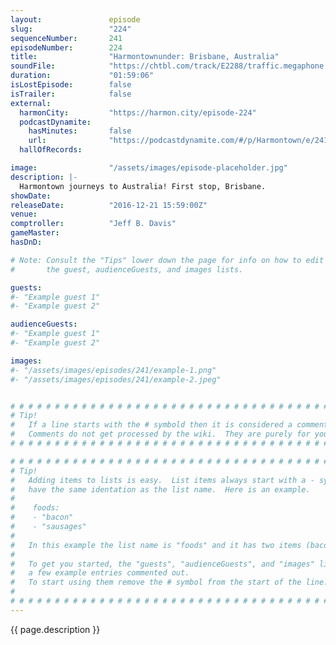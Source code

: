 ```yaml
---
layout:               episode
slug:                 "224"
sequenceNumber:       241
episodeNumber:        224
title:                "Harmontownunder: Brisbane, Australia"
soundFile:            "https://chtbl.com/track/E2288/traffic.megaphone.fm/STA1350613279.mp3"
duration:             "01:59:06"
isLostEpisode:        false
isTrailer:            false
external:
  harmonCity:         "https://harmon.city/episode-224"
  podcastDynamite:
    hasMinutes:       false
    url:              "https://podcastdynamite.com/#/p/Harmontown/e/241/224"
  hallOfRecords:      

image:                "/assets/images/episode-placeholder.jpg"
description: |-
  Harmontown journeys to Australia! First stop, Brisbane.
showDate:             
releaseDate:          "2016-12-21 15:59:00Z"
venue:                
comptroller:          "Jeff B. Davis"
gameMaster:           
hasDnD:               

# Note: Consult the "Tips" lower down the page for info on how to edit
#       the guest, audienceGuests, and images lists.

guests:
#- "Example guest 1"
#- "Example guest 2"

audienceGuests:
#- "Example guest 1"
#- "Example guest 2"

images:
#- "/assets/images/episodes/241/example-1.png"
#- "/assets/images/episodes/241/example-2.jpeg"


# # # # # # # # # # # # # # # # # # # # # # # # # # # # # # # # # # # # # # # # # # # # #
# Tip!
#   If a line starts with the # symbold then it is considered a comment.
#   Comments do not get processed by the wiki.  They are purely for your information.
# # # # # # # # # # # # # # # # # # # # # # # # # # # # # # # # # # # # # # # # # # # # #

# # # # # # # # # # # # # # # # # # # # # # # # # # # # # # # # # # # # # # # # # # # # #
# Tip!
#   Adding items to lists is easy.  List items always start with a - symbol and have
#   have the same identation as the list name.  Here is an example.
#
#    foods:
#    - "bacon"
#    - "sausages"
#
#   In this example the list name is "foods" and it has two items (bacon, and sausages).
#
#   To get you started, the "guests", "audienceGuests", and "images" lists below have
#   a few example entries commented out.
#   To start using them remove the # symbol from the start of the line.
#
# # # # # # # # # # # # # # # # # # # # # # # # # # # # # # # # # # # # # # # # # # # # #
---
```


<!-- The episode description will be rendered here -->
{{ page.description }}

<!-- Add your content BELOW here -->
<!-- vvvvvvvvvvvvvvvvvvvvvvvvvvv -->




<!-- ^^^^^^^^^^^^^^^^^^^^^^^^^^^ -->
<!-- Add your content ABOVE here -->

<!-- The episode gallery will be rendered here -->
